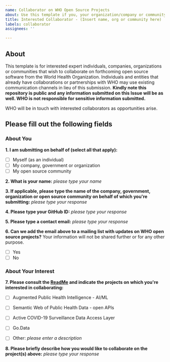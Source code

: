 ```yaml
---
name: Collaborator on WHO Open Source Projects
about: Use this template if you, your organization/company or community are interested in collaborating on WHO's forthcoming open source projects
title: Interested Collaborator - (Insert name, org or community here)
labels: collaborator
assignees: ''

---
```


## About
This template is for interested expert individuals, companies, organizations or communities that wish to collaborate on forthcoming open source software from the World Health Organization. Individuals and entities that already have collaborations or partnerships with WHO may use existing communication channels in lieu of this submission. **Kindly note this repository is public and any information submitted on this Issue will be as well. WHO is not responsible for sensitive information submitted.** 

WHO will be in touch with interested collaborators as opportunities arise.

## Please fill out the following fields

### About You
**1. I am submitting on behalf of (select all that apply):**
- [ ] Myself (as an individual)
- [ ] My company, government or organization
- [ ] My open source community

**2. What is your name:** _please type your name_

**3. If applicable, please type the name of the company, government, organization or open source community on behalf of which you're submitting:** _please type your response_ 

**4. Please type your GitHub ID:** _please type your response_

**5. Please type a contact email:** _please type your response_

**6. Can we add the email above to a mailing list with updates on WHO open source projects?** Your information will not be shared further or for any other purpose.
- [ ] Yes
- [ ] No

### About Your Interest
**7. Please consult the [ReadMe](https://github.com/WorldHealthOrganization/open-source-communication-channel) and indicate the projects on which you're interested in collaborating:**

- [ ] Augmented Public Health Intelligence - AI/ML
- [ ] Semantic Web of Public Health Data - open APIs
- [ ] Active COVID-19 Surveillance Data Access Layer
- [ ] Go.Data
- [ ] Other: _please enter a description_


**8. Please briefly describe how you would like to collaborate on the project(s) above:** _please type your response_
